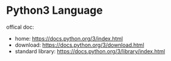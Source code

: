 # Python3 Language

offical doc:
 - home:     https://docs.python.org/3/index.html
 - download: https://docs.python.org/3/download.html
 - standard library: https://docs.python.org/3/library/index.html
 

